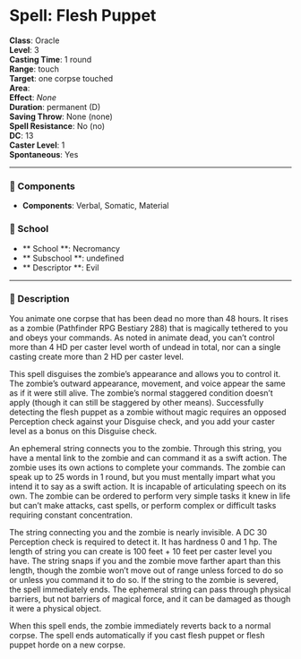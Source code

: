 
# Spell: Flesh Puppet
**Class**: Oracle  
**Level**: 3  
**Casting Time**: 1 round  
**Range**: touch  
**Target**: one corpse touched  
**Area**:   
**Effect**: _None_  
**Duration**: permanent (D)  
**Saving Throw**: None (none)  
**Spell Resistance**: No (no)  
**DC**: 13  
**Caster Level**: 1  
**Spontaneous**: Yes

---

### 🔮 Components
- **Components**: Verbal, Somatic, Material

### 🏫 School
- ** School **: Necromancy
- ** Subschool **: undefined
- ** Descriptor **: Evil
---

### 📜 Description
You animate one corpse that has been dead no more than 48 hours. It rises as a zombie (Pathfinder RPG Bestiary 288) that is magically tethered to you and obeys your commands. As noted in animate dead, you can’t control more than 4 HD per caster level worth of undead in total, nor can a single casting create more than 2 HD per caster level.

This spell disguises the zombie’s appearance and allows you to control it. The zombie’s outward appearance, movement, and voice appear the same as if it were still alive. The zombie’s normal staggered condition doesn’t apply (though it can still be staggered by other means). Successfully detecting the flesh puppet as a zombie without magic requires an opposed Perception check against your Disguise check, and you add your caster level as a bonus on this Disguise check.

An ephemeral string connects you to the zombie. Through this string, you have a mental link to the zombie and can command it as a swift action. The zombie uses its own actions to complete your commands. The zombie can speak up to 25 words in 1 round, but you must mentally impart what you intend it to say as a swift action. It is incapable of articulating speech on its own. The zombie can be ordered to perform very simple tasks it knew in life but can’t make attacks, cast spells, or perform complex or difficult tasks requiring constant concentration.

The string connecting you and the zombie is nearly invisible. A DC 30 Perception check is required to detect it. It has hardness 0 and 1 hp. The length of string you can create is 100 feet + 10 feet per caster level you have. The string snaps if you and the zombie move farther apart than this length, though the zombie won’t move out of range unless forced to do so or unless you command it to do so. If the string to the zombie is severed, the spell immediately ends. The ephemeral string can pass through physical barriers, but not barriers of magical force, and it can be damaged as though it were a physical object.

When this spell ends, the zombie immediately reverts back to a normal corpse. The spell ends automatically if you cast flesh puppet or flesh puppet horde on a new corpse.
